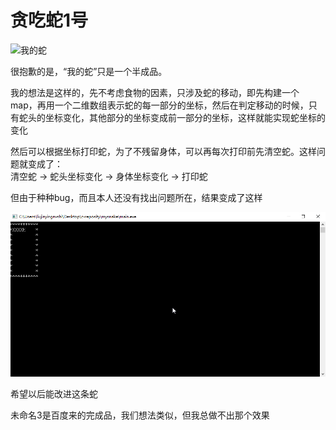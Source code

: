 # 贪吃蛇1号

![我的蛇](https://github.com/paressuex11/c-reposity/tree/master/mysnake)

很抱歉的是，“我的蛇”只是一个半成品。

我的想法是这样的，先不考虑食物的因素，只涉及蛇的移动，即先构建一个map，再用一个二维数组表示蛇的每一部分的坐标，然后在判定移动的时候，只有蛇头的坐标变化，其他部分的坐标变成前一部分的坐标，这样就能实现蛇坐标的变化

然后可以根据坐标打印蛇，为了不残留身体，可以再每次打印前先清空蛇。这样问题就变成了：<br/>
    清空蛇 -> 蛇头坐标变化 -> 身体坐标变化 -> 打印蛇

但由于种种bug，而且本人还没有找出问题所在，结果变成了这样

![](images/snake.gif)

希望以后能改进这条蛇

未命名3是百度来的完成品，我们想法类似，但我总做不出那个效果